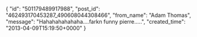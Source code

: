  {
   "id": "501179489917988",
   "post_id": "462493170453287_490608044308466",
   "from_name": "Adam Thomas",
   "message": "Hahahahahahaha....farkn funny pierre.....",
   "created_time": "2013-04-09T15:19:50+0000"
 }
